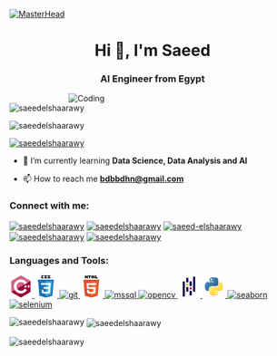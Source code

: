 [![MasterHead](https://swisscognitive.ch/wp-content/uploads/2022/03/Left-Right-Brain-Signals.gif)](https://rishavchanda.io)
<h1 align="center">Hi 👋, I'm Saeed</h1>
<h3 align="center">AI Engineer from Egypt</h3>
<img align="right" alt="Coding" width="400" src="https://c.tenor.com/2uyENRmiUt0AAAAC/coding.gif">
<p align="left"> <img src="https://komarev.com/ghpvc/?username=saeedelshaarawy&label=Profile%20views&color=0e75b6&style=flat" alt="saeedelshaarawy" /> </p>

<p align="left"> <img src="https://komarev.com/ghpvc/?username=saeedelshaarawy&label=Profile%20views&color=0e75b6&style=flat" alt="saeedelshaarawy" /> </p>

<p align="left"> <a href="https://twitter.com/saeedelshaarawy" target="blank"><img src="https://img.shields.io/twitter/follow/saeedelshaarawy?logo=twitter&style=for-the-badge" alt="saeedelshaarawy" /></a> </p>

- 🌱 I’m currently learning **Data Science, Data Analysis and AI**

- 📫 How to reach me **bdbbdhn@gmail.com**

<h3 align="left">Connect with me:</h3>
<p align="left">
<a href="https://twitter.com/saeedelshaarawy" target="blank"><img align="center" src="https://raw.githubusercontent.com/rahuldkjain/github-profile-readme-generator/master/src/images/icons/Social/twitter.svg" alt="saeedelshaarawy" height="30" width="40" /></a>
<a href="https://linkedin.com/in/saeedelshaarawy" target="blank"><img align="center" src="https://raw.githubusercontent.com/rahuldkjain/github-profile-readme-generator/master/src/images/icons/Social/linked-in-alt.svg" alt="saeedelshaarawy" height="30" width="40" /></a>
<a href="https://stackoverflow.com/users/saeed-elshaarawy" target="blank"><img align="center" src="https://raw.githubusercontent.com/rahuldkjain/github-profile-readme-generator/master/src/images/icons/Social/stack-overflow.svg" alt="saeed-elshaarawy" height="30" width="40" /></a>
<a href="https://kaggle.com/saeedelshaarawy" target="blank"><img align="center" src="https://raw.githubusercontent.com/rahuldkjain/github-profile-readme-generator/master/src/images/icons/Social/kaggle.svg" alt="saeedelshaarawy" height="30" width="40" /></a>
<a href="https://auth.geeksforgeeks.org/user/saeedelshaarawy" target="blank"><img align="center" src="https://raw.githubusercontent.com/rahuldkjain/github-profile-readme-generator/master/src/images/icons/Social/geeks-for-geeks.svg" alt="saeedelshaarawy" height="30" width="40" /></a>
</p>

<h3 align="left">Languages and Tools:</h3>
<p align="left"> <a href="https://www.w3schools.com/cpp/" target="_blank" rel="noreferrer"> <img src="https://raw.githubusercontent.com/devicons/devicon/master/icons/cplusplus/cplusplus-original.svg" alt="cplusplus" width="40" height="40"/> </a> <a href="https://www.w3schools.com/css/" target="_blank" rel="noreferrer"> <img src="https://raw.githubusercontent.com/devicons/devicon/master/icons/css3/css3-original-wordmark.svg" alt="css3" width="40" height="40"/> </a> <a href="https://git-scm.com/" target="_blank" rel="noreferrer"> <img src="https://www.vectorlogo.zone/logos/git-scm/git-scm-icon.svg" alt="git" width="40" height="40"/> </a> <a href="https://www.w3.org/html/" target="_blank" rel="noreferrer"> <img src="https://raw.githubusercontent.com/devicons/devicon/master/icons/html5/html5-original-wordmark.svg" alt="html5" width="40" height="40"/> </a> <a href="https://www.microsoft.com/en-us/sql-server" target="_blank" rel="noreferrer"> <img src="https://www.svgrepo.com/show/303229/microsoft-sql-server-logo.svg" alt="mssql" width="40" height="40"/> </a> <a href="https://opencv.org/" target="_blank" rel="noreferrer"> <img src="https://www.vectorlogo.zone/logos/opencv/opencv-icon.svg" alt="opencv" width="40" height="40"/> </a> <a href="https://pandas.pydata.org/" target="_blank" rel="noreferrer"> <img src="https://raw.githubusercontent.com/devicons/devicon/2ae2a900d2f041da66e950e4d48052658d850630/icons/pandas/pandas-original.svg" alt="pandas" width="40" height="40"/> </a> <a href="https://www.python.org" target="_blank" rel="noreferrer"> <img src="https://raw.githubusercontent.com/devicons/devicon/master/icons/python/python-original.svg" alt="python" width="40" height="40"/> </a> <a href="https://seaborn.pydata.org/" target="_blank" rel="noreferrer"> <img src="https://seaborn.pydata.org/_images/logo-mark-lightbg.svg" alt="seaborn" width="40" height="40"/> </a> <a href="https://www.selenium.dev" target="_blank" rel="noreferrer"> <img src="https://raw.githubusercontent.com/detain/svg-logos/780f25886640cef088af994181646db2f6b1a3f8/svg/selenium-logo.svg" alt="selenium" width="40" height="40"/> </a> </p>

<p><img align="left" src="https://github-readme-stats.vercel.app/api/top-langs?username=saeedelshaarawy&show_icons=true&locale=en&layout=compact" alt="saeedelshaarawy" /></p>

<p>&nbsp;<img align="center" src="https://github-readme-stats.vercel.app/api?username=saeedelshaarawy&show_icons=true&locale=en" alt="saeedelshaarawy" /></p>

<p><img align="center" src="https://github-readme-streak-stats.herokuapp.com/?user=saeedelshaarawy&" alt="saeedelshaarawy" /></p>

